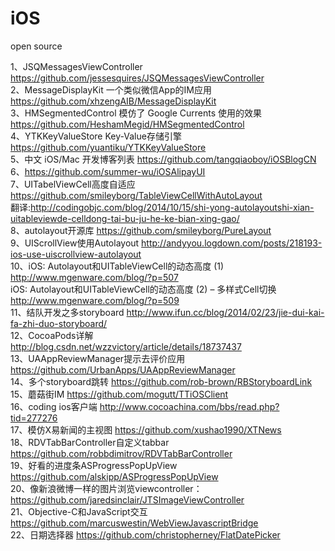iOS
===

open source


1、JSQMessagesViewController  https://github.com/jessesquires/JSQMessagesViewController
<br>
2、MessageDisplayKit 一个类似微信App的IM应用  https://github.com/xhzengAIB/MessageDisplayKit
<br>
3、HMSegmentedControl 模仿了 Google Currents 使用的效果   https://github.com/HeshamMegid/HMSegmentedControl
<br>
4、YTKKeyValueStore  Key-Value存储引擎   https://github.com/yuantiku/YTKKeyValueStore
<br>
5、中文 iOS/Mac 开发博客列表   https://github.com/tangqiaoboy/iOSBlogCN
<br>
6、https://github.com/summer-wu/iOSAlipayUI
<br>
7、UITabelViewCell高度自适应   https://github.com/smileyborg/TableViewCellWithAutoLayout 
<br>
  翻译:http://codingobjc.com/blog/2014/10/15/shi-yong-autolayoutshi-xian-uitableviewde-celldong-tai-bu-ju-he-ke-bian-xing-gao/
<br>
8、autolayout开源库  https://github.com/smileyborg/PureLayout
<br>
9、UIScrollView使用Autolayout  http://andyyou.logdown.com/posts/218193-ios-use-uiscrollview-autolayout
<br>
10、iOS: Autolayout和UITableViewCell的动态高度 (1)  http://www.mgenware.com/blog/?p=507
<br>
    iOS: Autolayout和UITableViewCell的动态高度 (2) – 多样式Cell切换   http://www.mgenware.com/blog/?p=509
<br>
11、结队开发之多storyboard  http://www.ifun.cc/blog/2014/02/23/jie-dui-kai-fa-zhi-duo-storyboard/
<br>
12、CocoaPods详解   http://blog.csdn.net/wzzvictory/article/details/18737437
<br>
13、UAAppReviewManager提示去评价应用   https://github.com/UrbanApps/UAAppReviewManager
<br>
14、多个storyboard跳转   https://github.com/rob-brown/RBStoryboardLink
<br>
15、蘑菇街IM   https://github.com/mogutt/TTiOSClient
<br>
16、coding ios客户端   http://www.cocoachina.com/bbs/read.php?tid=277276
<br>
17、模仿X易新闻的主视图  https://github.com/xushao1990/XTNews
<br>
18、RDVTabBarController自定义tabbar  https://github.com/robbdimitrov/RDVTabBarController
<br>
19、好看的进度条ASProgressPopUpView  https://github.com/alskipp/ASProgressPopUpView
<br>
20、像新浪微博一样的图片浏览viewcontroller：https://github.com/jaredsinclair/JTSImageViewController
<br>
21、Objective-C和JavaScript交互    https://github.com/marcuswestin/WebViewJavascriptBridge
<br>
22、日期选择器     https://github.com/christopherney/FlatDatePicker
